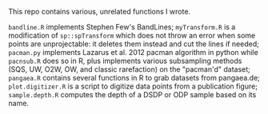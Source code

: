 This repo contains various, unrelated functions I wrote.  

`bandline.R` implements Stephen Few's BandLines;
`myTransform.R` is a modification of `sp::spTransform` which does not throw an error when some points are unprojectable: it deletes them instead and cut the lines if needed;  
`pacman.py` implements Lazarus et al. 2012 pacman algorithm in python while `pacnsub.R` does so in R, plus implements various subsampling methods (SQS, UW, O2W, OW, and classic rarefaction) on the "pacman'd" dataset;  
`pangaea.R` contains several functions in R to grab datasets from pangaea.de;
`plot.digitizer.R` is a script to digitize data points from a publication figure;  
`sample.depth.R` computes the depth of a DSDP or ODP sample based on its name.
